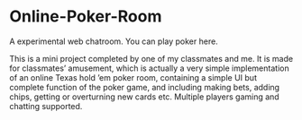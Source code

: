 # Online-Poker-Room
A experimental web chatroom. You can play poker here.

This is a mini project completed by one of my classmates and me. It is made for classmates’ amusement, which is actually a very simple implementation of an online Texas hold ’em poker room, containing a simple UI but complete function of the poker game, and including making bets, adding chips, getting or overturning new cards etc. Multiple players gaming and chatting supported.
